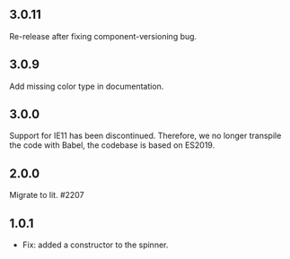 ## 3.0.11

Re-release after fixing component-versioning bug.

## 3.0.9

Add missing color type in documentation.

## 3.0.0

Support for IE11 has been discontinued. Therefore, we no longer transpile the code with Babel, the codebase is based on ES2019.

## 2.0.0

Migrate to lit. #2207

## 1.0.1

- Fix: added a constructor to the spinner.
